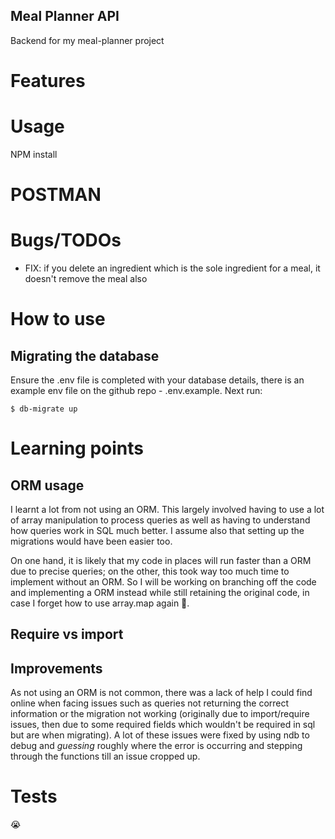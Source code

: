 ## Meal Planner API
Backend for my meal-planner project

# Features

# Usage
NPM install

# POSTMAN

# Bugs/TODOs
- FIX: if you delete an ingredient which is the sole ingredient for a meal, it doesn't remove the meal also

# How to use
## Migrating the database
Ensure the .env file is completed with your database details, there 
is an example env file on the github repo - .env.example.
Next run: 
```
$ db-migrate up
```

# Learning points 

## ORM usage
I learnt a lot from not using an ORM. This largely involved having to use a lot of array manipulation to process queries as well as having to understand how queries work in SQL much better. I assume also that setting up the migrations would have been easier too.

On one hand, it is likely that my code in places will run faster than a
ORM due to precise queries; on the other, this took way too much time to implement without an ORM. So I will be working on branching off the code and implementing a ORM instead while still retaining the original code, in case I forget how to use array.map again 🙋.

## Require vs import

## Improvements
As not using an ORM is not common, there was a lack of help I could find online when facing issues such as queries not returning the correct information or the migration not working (originally due to import/require issues, then due to some required fields which wouldn't be required in sql but are when migrating). A lot of these issues were fixed by using ndb to debug and *guessing* roughly where the error is occurring and stepping through the functions till an issue cropped up.

# Tests
😭
